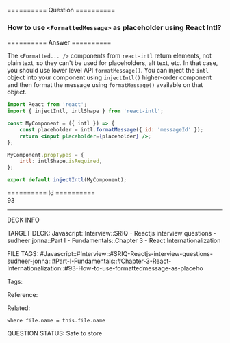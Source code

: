 ========== Question ==========  

### How to use `<FormattedMessage>` as placeholder using React Intl?  

========== Answer ==========  

The `<Formatted... />` components from `react-intl` return elements, not plain text, so they can't be used for placeholders, alt text, etc. In that case, you should use lower level API `formatMessage()`. You can inject the `intl` object into your component using `injectIntl()` higher-order component and then format the message using `formatMessage()` available on that object.

```jsx
import React from 'react';
import { injectIntl, intlShape } from 'react-intl';

const MyComponent = ({ intl }) => {
    const placeholder = intl.formatMessage({ id: 'messageId' });
    return <input placeholder={placeholder} />;
};

MyComponent.propTypes = {
    intl: intlShape.isRequired,
};

export default injectIntl(MyComponent);
```

========== Id ==========  
93

---

DECK INFO

TARGET DECK: Javascript::Interview::SRIQ - Reactjs interview questions - sudheer jonna::Part I - Fundamentals::Chapter 3 - React Internationalization

FILE TAGS: #Javascript::#Interview::#SRIQ-Reactjs-interview-questions-sudheer-jonna::#Part-I-Fundamentals::#Chapter-3-React-Internationalization::#93-How-to-use-formattedmessage-as-placeho

Tags:

Reference:

Related:

```dataview
where file.name = this.file.name
```

QUESTION STATUS: Safe to store
